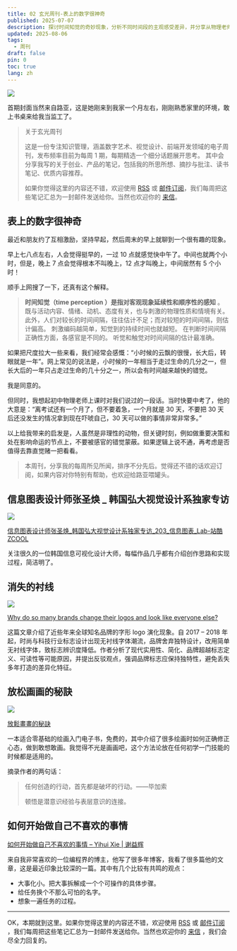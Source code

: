 ```yaml
---
title: 02 玄光周刊-表上的数字很神奇
published: 2025-07-07
description: 探讨时间知觉的奇妙现象，分析不同时间段的主观感受差异，并分享从物理老师处获得的关于时间管理的启发。
updated: 2025-08-06
tags:
  - 周刊
draft: false
pin: 0
toc: true
lang: zh
---
```


![](../_images/02%20玄光周刊-表上的数字很神奇-1754594890036.webp)

首期封面当然来自路亚，这是她刚来到我家一个月左右，刚刚熟悉家里的环境，敢上书桌来给我当监工了。

> 关于玄光周刊
>
> 这是一份专注知识管理，涵盖数字艺术、视觉设计、前端开发领域的电子周刊，发布频率目前为每周 1 期，每期精选一个细分话题展开思考。 其中会分享我写的关于创业、产品的笔记，包括我的所思所想、摘抄与批注、读书笔记、优质内容推荐。
>
> 如果你觉得这里的内容还不错，欢迎使用 [RSS](https://weekly.cgartlab.com/feed/atom) 或 [邮件订阅](https://weekly.cgartlab.com/)，我们每周把这些笔记汇总为一封邮件发送给你。当然也欢迎你的 [来信](mailto:info@cgartlab.com)。

## 表上的数字很神奇

最近和朋友约了互相激励，坚持早起，然后周末的早上就聊到一个很有趣的现象。

早上七八点左右，人会觉得挺早的，一过 10 点就感觉快中午了。中间也就两个小时，但是，晚上 7 点会觉得根本不叫晚上，12 点才叫晚上，中间居然有 5 个小时！

顺手上网搜了一下，还真有这个解释。

> **时间知觉（time perception ）是指对客观现象延续性和顺序性的感知** 。 既与活动内容、情绪、动机、态度有关，也与刺激的物理性质和情境有关。 此外，人们对较长的时间间隔，往往估计不足；而对较短的时间间隔，则估计偏高。 刺激编码越简单，知觉到的持续时间也就越短。 在判断时间间隔正确性方面，各感官是不同的。 听觉和触觉对时间间隔的估计最准确。

如果把尺度拉大一些来看，我们经常会感慨：“小时候的云飘的很慢，长大后，转眼就是一年”。网上常见的说法是，小时候的一年相当于走过生命的几分之一，但长大后的一年只占走过生命的几十分之一，所以会有时间越来越快的错觉。

我是同意的。

但同时，我想起初中物理老师上课时对我们说过的一段话。当时快要中考了，他的大意是：“离考试还有一个月了，但不要着急，一个月就是 30 天，不要把 30 天后还没发生的情况拿到现在吓唬自己，30 天可以做的事情非常非常多。”

以上给我带来的启发是，人虽然是非理性的动物，但关键时刻，例如做重要决策和处在影响命运的节点上，不要被感官的错觉蒙蔽。如果逻辑上说不通，再考虑是否值得去靠直觉赌一把看看。

> 本周刊，分享我的每周所见所闻，排序不分先后。觉得还不错的话欢迎订阅，如果内容对你特别有帮助，也欢迎给路亚喂罐头。

## 信息图表设计师张圣焕 \_ 韩国弘大视觉设计系独家专访

![](../_images/02%20玄光周刊-表上的数字很神奇-1754596775895.webp)

[信息图表设计师张圣焕\_韩国弘大视觉设计系独家专访\_203\_信息图表\_Lab-站酷ZCOOL](https://www.zcool.com.cn/work/ZNjg5ODgwOTY=.html)

关注很久的一位韩国信息可视化设计大师，每幅作品几乎都有介绍创作思路和实现过程，简洁明了。

## 消失的衬线

![](../_images/02%20玄光周刊-表上的数字很神奇-1754596785460.webp)

[Why do so many brands change their logos and look like everyone else?](https://velvetshark.com/why-do-brands-change-their-logos-and-look-like-everyone-else)

这篇文章介绍了近些年来全球知名品牌的字形 logo 演化现象。自 2017 – 2018 年起，时尚与科技行业标志设计出现无衬线字体潮流，品牌舍弃独特设计，改用简单无衬线字体，致标志辨识度降低。作者分析了现代实用性、简化、品牌超越标志定义、可读性等可能原因，并提出反驳观点，强调品牌标志应保持独特性，避免丢失多年打造的差异化特征。

## 放松画画的秘訣

![](../_images/02%20玄光周刊-表上的数字很神奇-1754596854009.webp)

[放鬆畫畫的秘訣](https://cck-art.kit.com/3be94cfe48)

一本适合零基础的绘画入门电子书，免费的，其中介绍了很多绘画时如何正确修正心态，做到敢想敢画。我觉得不光是画画吧，这个方法论放在任何初学一门技能的时候都是适用的。

摘录作者的两句话：

> 任何创造的行动，首先都是破坏的行动。——毕加索
>
> 顿悟是潜意识经验与表层意识的连接。

## 如何开始做自己不喜欢的事情

[如何开始做自己不喜欢的事情 – Yihui Xie | 谢益辉](https://yihui.org/cn/2018/06/dread-tasks/#:~:text=%E5%A4%A7%E4%BA%8B%E5%BE%80%E5%BE%80%E9%9A%BE%E4%BB%A5%E5%90%AF%E5%8A%A8%EF%BC%8C%E5%9B%A0%E4%B8%BA%E4%BD%A0%E4%B8%80%E6%83%B3%E8%A6%81%E5%81%9A%E8%BF%99%E4%B9%88%E5%A4%A7%E4%B8%80%E4%BB%B6%E4%BA%8B%E5%B0%B1%E4%BC%9A%E6%9C%AC%E8%83%BD%E6%89%93%E9%80%80%E5%A0%82%E9%BC%93%EF%BC%8C%E5%A6%82%E6%9E%9C%E4%BD%A0%E6%97%A0%E6%B3%95%E6%8A%8A%E5%A4%A7%E4%BA%8B%E6%8B%86%E5%88%86%E6%88%90%E4%B8%80%E4%BB%B6%E4%BB%B6%E4%B8%8D%E9%82%A3%E4%B9%88%E5%90%93%E4%BA%BA%E7%9A%84%E5%B0%8F%E6%AD%A5%E9%AA%A4%EF%BC%8C%E4%BD%A0%E7%9A%84%E5%A4%A7%E8%84%91%E4%B9%9F%E8%AE%B8%E5%B0%B1%E8%83%BD%E5%8F%91%E5%8A%A8%E4%BA%86%E3%80%82%20%E7%BB%99%E4%BB%BB%E5%8A%A1%E6%8D%A2%E4%B8%AA%E4%B8%8D%E9%82%A3%E4%B9%88%E5%8F%AF%E6%80%95%E7%9A%84%E5%90%8D%E5%AD%97%E3%80%82%20%E6%AF%94%E5%A6%82%E6%8A%8A%E2%80%9C%E6%8A%A5%E7%A8%8E%E2%80%9D%E8%BF%99%E4%BB%B6%E5%8F%AF%E6%80%95%E7%9A%84%E4%BB%BB%E5%8A%A1%E8%AF%B4%E6%88%90%E2%80%9C%E6%89%BE%E5%87%BA%E6%88%91%E7%9A%84%20W2,%E5%92%8C%E5%85%B6%E5%AE%83%E8%B4%A2%E5%8A%A1%E7%9B%B8%E5%85%B3%E6%96%87%E4%BB%B6%E2%80%9D%EF%BC%8C%E5%90%AC%E8%B5%B7%E6%9D%A5%E5%B0%B1%E5%83%8F%E6%8A%AC%E6%8A%AC%E8%85%BF%E7%AB%8B%E9%A9%AC%E5%B0%B1%E5%8F%AF%E4%BB%A5%E5%AE%8C%E6%88%90%E3%80%82%20%E6%83%B3%E8%B1%A1%E4%B8%80%E9%81%8D%E4%BB%BB%E5%8A%A1%E7%9A%84%E8%BF%87%E7%A8%8B%E3%80%82%20%E4%B9%9F%E8%AE%B8%E4%B8%8D%E6%98%AF%E6%95%B4%E4%B8%AA%E8%BF%87%E7%A8%8B%E7%9A%84%E6%AF%8F%E4%B8%80%E6%AD%A5%E9%83%BD%E9%82%A3%E4%B9%88%E7%97%9B%E8%8B%A6%EF%BC%8C%E4%BD%A0%E4%B8%8D%E5%BF%85%E5%90%93%E5%BE%97%E6%89%8B%E9%87%8C%E7%9A%84%E8%9D%B4%E8%9D%B6%E9%83%BD%E9%A3%9E%E4%BA%86%E3%80%82%20%E5%92%8C%E5%85%B6%E4%BB%96%E4%BA%BA%E4%BA%A4%E8%B0%88%E3%80%82)

来自我非常喜欢的一位编程界的博主，他写了很多年博客，我看了很多篇他的文章，这是最近印象比较深的一篇。其中有几个比较有共鸣的观点：

- 大事化小。把大事拆解成一个个可操作的具体步骤。
- 给任务换个不那么可怕的名字。
- 想象一遍任务的过程。

---

OK，本期就到这里。如果你觉得这里的内容还不错，欢迎使用 [RSS](https://weekly.cgartlab.com/feed/atom) 或 [邮件订阅](https://weekly.cgartlab.com/) ，我们每周把这些笔记汇总为一封邮件发送给你。当然也欢迎你的 [来信](https://cgartlab.com/02-the-numbers-on-the-table-are-magical/) ，我们会尽全力回复的。